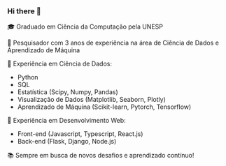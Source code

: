 ### Hi there 👋

🎓 Graduado em Ciência da Computação pela UNESP

🔬 Pesquisador com 3 anos de experiência na área de Ciência de Dados e Aprendizado de Máquina

💼 Experiência em Ciência de Dados:

 * Python
 * SQL
 * Estatística (Scipy, Numpy, Pandas)
 * Visualização de Dados (Matplotlib, Seaborn, Plotly)
 * Aprendizado de Máquina (Scikit-learn, Pytorch, Tensorflow)

💼 Experiência em Desenvolvimento Web:

 * Front-end (Javascript, Typescript, React.js)
 * Back-end (Flask, Django, Node.js)

📚 Sempre em busca de novos desafios e aprendizado contínuo!
